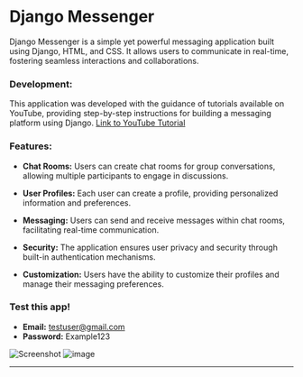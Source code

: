 # Django Messenger

Django Messenger is a simple yet powerful messaging application built using Django, HTML, and CSS. It allows users to communicate in real-time, fostering seamless interactions and collaborations.

### Development:

This application was developed with the guidance of tutorials available on YouTube, providing step-by-step instructions for building a messaging platform using Django. [Link to YouTube Tutorial](https://www.youtube.com/watch?v=PtQiiknWUcI&t=121s&pp=ygUPZGphbmdvIHR1dG9yaWFs)

### Features:

- **Chat Rooms:** Users can create chat rooms for group conversations, allowing multiple participants to engage in discussions.
  
- **User Profiles:** Each user can create a profile, providing personalized information and preferences.
  
- **Messaging:** Users can send and receive messages within chat rooms, facilitating real-time communication.
  
- **Security:** The application ensures user privacy and security through built-in authentication mechanisms.
  
- **Customization:** Users have the ability to customize their profiles and manage their messaging preferences.

### Test this app!

- **Email:** testuser@gmail.com
- **Password:** Example123

![Screenshot](https://github.com/KomendaKacper/Komunikator---Django/assets/127196543/91811865-9224-4033-88d1-954e2952c229)
![image](https://github.com/KomendaKacper/Komunikator---Django/assets/127196543/8c9eb2c2-2be0-490b-ad84-2f23229e7b50)


---

